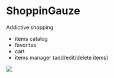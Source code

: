 # ShoppinGauze
Addictive shopping
- items catalog
- favorites
- cart
- items manager (add/edit/delete items)

![](assets/preview/app_preview.gif)
